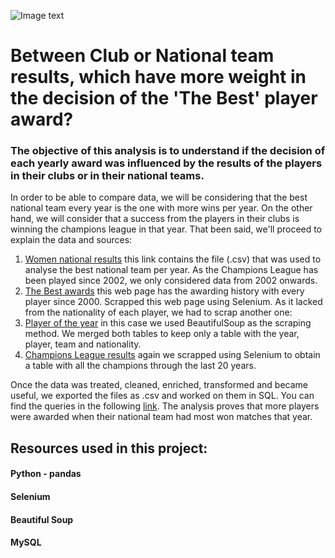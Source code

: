 ![Image text](https://us.123rf.com/450wm/melnyk58/melnyk581905/melnyk58190501215/122981665-joven-futbolista-o-futbolista-con-pelo-largo-en-ropa-deportiva-y-botas-pateando-la-pelota-para-el-go.jpg?ver=6)

# Between Club or National team results, which have more weight in the decision of the 'The Best' player award?

### The objective of this analysis is to understand if the decision of each yearly award was influenced by the results of the players in their clubs or in their national teams.

In order to be able to compare data, we will be considering that the best national team every year is the one with more wins per year. On the other hand, we will consider that a success from the players in their clubs is winning the champions league in that year. That been said, we'll proceed to explain the data and sources:

1. [Women national results](https://www.kaggle.com/code/dhirendranarad/football-team-eda/data) this link contains the file (.csv) that was used to analyse the best national team per year. As the Champions League has been played since 2002, we only considered data from 2002 onwards.
2. [The Best awards](https://www.goal.com/en-in/news/fifa-womens-world-player-of-the-year-award-winners/blt12683887fe8df959) this web page has the awarding history with every player since 2000. Scrapped this web page using Selenium. As it lacked from the nationality of each player, we had to scrap another one:
3. [Player of the year](https://www.topendsports.com/sport/soccer/list-player-of-the-year-women.htm) in this case we used BeautifulSoup as the scraping method. We merged both tables to keep only a table with the year, player, team and nationality.
4. [Champions League results](https://www.worldfootball.net/winner/frauen-champions-league/) again we scrapped using Selenium to obtain a table with all the champions through the last 20 years. 

Once the data was treated, cleaned, enriched, transformed and became useful, we exported the files as .csv and worked on them in SQL.
You can find the queries in the following [link](https://github.com/lucasmigliano21/LM-Project3-ETL/tree/master/data#:~:text=women%20football%20analisis.sql). The analysis proves that more players were awarded when their national team had most won matches that year.

## Resources used in this project:

#### Python - pandas
#### Selenium
#### Beautiful Soup
#### MySQL
